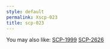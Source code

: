 ```yaml
---
style: default
permalink: Xscp-023
title: scp-023
---
```

You may also like:
[SCP-1999](http://scp-wiki.net/scp-1999)
[SCP-2626](http://scp-wiki.net/scp-2626)